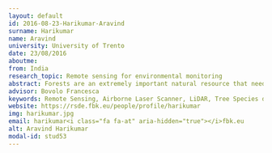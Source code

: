 ```yaml
---
layout: default 
id: 2016-08-23-Harikumar-Aravind
surname: Harikumar
name: Aravind
university: University of Trento
date: 23/08/2016
aboutme: 
from: India
research_topic: Remote sensing for environmental monitoring
abstract: Forests are an extremely important natural resource that need to be preserved for obvious environmental and economic reasons. An efficient forest management is essential for effective forest preservation. However such management demands an accurate inventory of biophysical parameters, such as the tree/crown height, the crown width, the biomass, which are costly to estimate by conducting on-site visits. In addition, the tree species information is also very essential for improving the accuracy of estimation. With the advancements in the airborne Light Detection and Ranging (LiDAR) remote sensing technology, it has become possible to capture three dimensional (3D) information of forests at the individual tree level in a much reliable and economical way. The high density multi-return airborne LiDAR data can provide a huge amount of spatial details about forest components, and hence can be used for accurately extracting the tree crowns and species information, which can facilitate the ultimate objective of accurate biophysical parameter estimation. Accurate modelling of the internal crown structure of the tree is necessary for extracting species information. Also, the information in the LiDAR data can be better exploited for accurate biophysical parameter estimation, by developing novel methodologies which incorporate the ability of Sparse methods in finding the prominent patterns in the data. Thus, the overall objectives of this proposal are to&#58; 1) develop methods for identifying the species of trees belonging to the same tree-genera using high density airborne LiDAR data, 2) develop novel methods for 3D tree crown delineation in high density multi-return airborne LiDAR data, and 3) develop fully automatic biophysical parameter estimation techniques, by giving special emphasis on exploiting the capabilities of Sparse methods.
advisor: Bovolo Francesca
keywords: Remote Sensing, Airborne Laser Scanner, LiDAR, Tree Species detection, Biophysical parameter estimation, modelling
website: https://rsde.fbk.eu/people/profile/harikumar
img: harikumar.jpg
email: harikumar<i class="fa fa-at" aria-hidden="true"></i>fbk.eu
alt: Aravind Harikumar
modal-id: stud53
---
```

